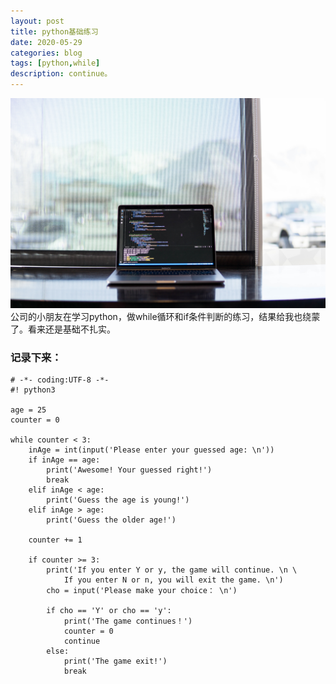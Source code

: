 ```yaml
---
layout: post
title: python基础练习
date: 2020-05-29
categories: blog
tags: [python,while]
description: continue。
---
```

![python](https://raw.githubusercontent.com/webcrazy3/pic/master/maxwell-nelson-taiuG8CPKAQ-unsplash.jpg)
公司的小朋友在学习python，做while循环和if条件判断的练习，结果给我也绕蒙了。看来还是基础不扎实。
### 记录下来：
```
# -*- coding:UTF-8 -*-
#! python3

age = 25
counter = 0

while counter < 3:
    inAge = int(input('Please enter your guessed age: \n'))
    if inAge == age:
        print('Awesome! Your guessed right!')
        break
    elif inAge < age:
        print('Guess the age is young!')
    elif inAge > age:
        print('Guess the older age!')

    counter += 1

    if counter >= 3:
        print('If you enter Y or y, the game will continue. \n \
            If you enter N or n, you will exit the game. \n')
        cho = input('Please make your choice： \n')

        if cho == 'Y' or cho == 'y':
            print('The game continues！')
            counter = 0
            continue
        else:
            print('The game exit!')
            break
```
